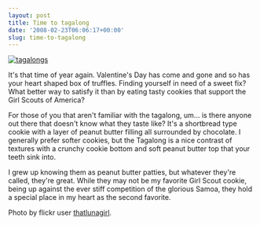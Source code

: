```yaml
---
layout: post
title: Time to tagalong
date: '2008-02-23T06:06:17+00:00'
slug: time-to-tagalong
---
```

<a href="http://www.flickr.com/photos/thatlunagirl/2198295477/in/set-72157603609850335/"><img src="http://farm3.static.flickr.com/2342/2198295477_55db2519a4.jpg?v=0" alt="tagalongs" /></a>

It's that time of year again. Valentine's Day has come and gone and so has your heart shaped box of truffles. Finding yourself in need of a sweet fix? What better way to satisfy it than by eating tasty cookies that support the Girl Scouts of America?

For those of you that aren't familiar with the tagalong, um... is there anyone out there that doesn't know what they taste like? It's a shortbread type cookie with a layer of peanut butter filling all surrounded by chocolate. I generally prefer softer cookies, but the Tagalong is a nice contrast of textures with a crunchy cookie bottom and soft peanut butter top that your teeth sink into. 

I grew up knowing them as peanut butter patties, but whatever they're called, they're great. While they may not be my favorite Girl Scout cookie, being up against the ever stiff competition of the glorious Samoa, they hold a special place in my heart as the second favorite.

Photo by flickr user <a href="http://www.flickr.com/photos/thatlunagirl/">thatlunagirl</a>.
